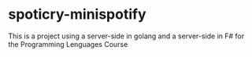 # spoticry-minispotify
 This is a project using a server-side in golang and a server-side in F# for the Programming Lenguages Course
